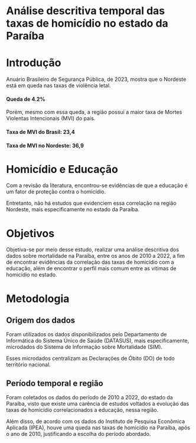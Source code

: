 # Análise descritiva temporal das taxas de homicídio no estado da Paraíba

# Introdução

Anuário Brasileiro de Segurança Pública, de 2023, mostra que o Nordeste está em queda nas taxas de violência letal.

#### Queda de 4.2%

Porém, mesmo com essa queda, a região possui a maior taxa de Mortes Violentas Intencionais (MVI) do país.

#### Taxa de MVI do Brasil: 23,4
#### Taxa de MVI no Nordeste: 36,9

# Homicídio e Educação

Com a revisão da literatura, encontrou-se evidências de que a educação é um fator de proteção contra o homicídio.

Entretanto, não há estudos que evidenciem essa correlação na região Nordeste, mais especificamente no estado da Paraíba.

# Objetivos

Objetiva-se por meio desse estudo, realizar uma análise descritiva dos dados sobre mortalidade na Paraíba, entre os anos de 2010 a 2022, a fim de encontrar evidências da correlação das taxas de homicídio com a educação, além de encontrar o perfil mais comum entre as vítimas de homicídio no estado.

# Metodologia

## Origem dos dados

Foram utilizados os dados disponibilizados pelo Departamento de Informática do Sistema Único de Saúde (DATASUS), mais especificamente, microdados do Sistema de Informação sobre Mortalidade (SIM).

Esses microdados centralizam as Declarações de Óbito (DO) de todo território nacional.

## Período temporal e região

Foram coletados os dados do período de 2010 a 2022, do estado da Paraíba, visto que existe uma carência de estudos voltados a evolução das taxas de homicídio correlacionados a educação, nessa região.

Além disso, de acordo com os dados do Instituto de Pesquisa Econômica Aplicada (IPEA), houve uma queda nas taxas de homicídio na Paraíba, após o ano de 2010, justificando a escolha do período abordado.